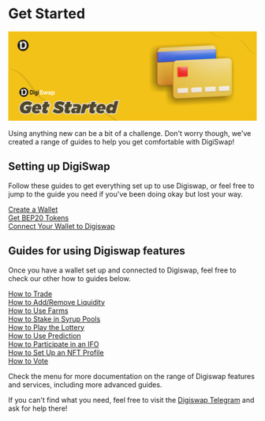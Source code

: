# Get Started

![](<../.gitbook/assets/GetStarted.png>)

Using anything new can be a bit of a challenge. Don't worry though, we've created a range of guides to help you get comfortable with DigiSwap!

## Setting up DigiSwap

Follow these guides to get everything set up to use Digiswap, or feel free to jump to the guide you need if you've been doing okay but lost your way.

[Create a Wallet](https://docs.pancakeswap.finance/get-started/wallet-guide)\
[Get BEP20 Tokens](https://docs.pancakeswap.finance/get-started/bep20-guide)\
[Connect Your Wallet to Digiswap](https://docs.pancakeswap.finance/get-started/connection-guide)

## Guides for using Digiswap features

Once you have a wallet set up and connected to Digiswap, feel free to check our other how to guides below.

[How to Trade](https://docs.pancakeswap.finance/products/digiswap-exchange/trade-guide)\
[How to Add/Remove Liquidity](https://docs.pancakeswap.finance/products/digiswap-exchange/liquidity-guide)\
[How to Use Farms](https://docs.pancakeswap.finance/products/yield-farming/how-to-use-farms)\
[How to Stake in Syrup Pools](https://docs.pancakeswap.finance/products/syrup-pool/syrup-pool-guide)\
[How to Play the Lottery](https://docs.pancakeswap.finance/products/lottery/lottery-guide)\
[How to Use Prediction](https://docs.pancakeswap.finance/products/prediction/prediction-guide)\
[How to Participate in an IFO](https://docs.pancakeswap.finance/products/ifo-initial-farm-offering/ifo-guide)\
[How to Set Up an NFT Profile](https://docs.pancakeswap.finance/products/nft-profile-system/profile-guide)\
[How to Vote](https://docs.pancakeswap.finance/products/voting/voting-guide)

Check the menu for more documentation on the range of Digiswap features and services, including more advanced guides.

If you can't find what you need, feel free to visit the [Digiswap Telegram](../contact-us/telegram.md) and ask for help there!
